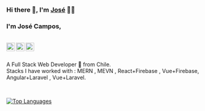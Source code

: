 ### Hi there 👋, I'm [José](https://github.com/josecamposhz) 👨‍💻

### I'm José Campos,

<br/>

<a href="https://www.linkedin.com/in/josé-luis-campos-huiriqueo/">
  <img align="left" alt="José Linkedin" width="22px" src="https://cdn.jsdelivr.net/npm/simple-icons@v3/icons/linkedin.svg" />
</a>

<a href="https://twitter.com/josecamposhz">
  <img align="left" alt="José Campos | Twitter" width="22px" src="https://cdn.jsdelivr.net/npm/simple-icons@v3/icons/twitter.svg" />
</a>

<a href="mailto:josecamposh95@gmail.com">
  <img align="left" alt="José Email" width="22px" src="https://cdn.jsdelivr.net/npm/simple-icons@v3/icons/gmail.svg" />
</a>

<br/>
<br/>

<p>
A Full Stack Web Developer 🚀 from Chile.
<br/>
Stacks I have worked with : MERN , MEVN , React+Firebase , Vue+Firebase, Angular+Laravel , Vue+Laravel.
<br/>
</p>

<br/>

<!-- reference : https://github.com/josecamposhz/github-readme-stats -->
[![Top Languages](https://github-readme-stats.vercel.app/api/top-langs/?username=josecamposhz)](https://github.com/josecamposhz/github-readme-stats)
